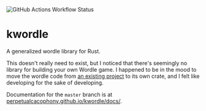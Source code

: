 ![GitHub Actions Workflow Status](https://img.shields.io/github/actions/workflow/status/perpetualcacophony/slimebot/ci.yml)

# kwordle
A generalized wordle library for Rust.

This doesn't really need to exist, but I noticed that there's seemingly no library for building your own Wordle game. I happened to be in the mood to move the wordle code from [an existing project](https://github.com/perpetualcacophony/slimebot) to its own crate, and I felt like developing for the sake of developing.

Documentation for the `master` branch is at [perpetualcacophony.github.io/kwordle/docs/](https://perpetualcacophony.github.io/kwordle/docs/index.html).